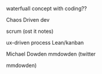 waterfuall concept with coding??

Chaos Driven dev

scrum (ost it notes)

ux-driven process
Lean/kanban

Michael Dowden
mmdowden (twitter

mmdowden)